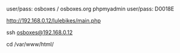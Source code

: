 user/pass: osboxes / osboxes.org
phpmyadmin user/pass: D0018E

http://192.168.0.12/lulebikes/main.php

ssh osboxes@192.168.0.12

cd /var/www/html/